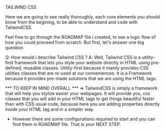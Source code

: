 TAILWIND CSS

Here we are going to see really thoroughly, each core elements you should know from the begining, to be able to understand and code with TailwindCSS.

Feel free to go through the ROADMAP file i created, to see a logic flow of how you could proceed from scratch.
But first, let's answer one big question

Q: How would i describe Tailwind CSS ?
A: Well, Tailwind CSS is a utility-first framework that lets you style your website directly in HTML using pre-defined, reusable classes. Utility-first because it mainly provides CSS utilities classes that are re-used at our conveniences. It is a Framework because it provides pre-made solutions that we are using the HTML tags.


*** TO KEEP IN MIND OVERALL ***
=> TailwindCSS is simply a framework that will help you stylize easier your webpages. It will provide you, css classes that you will add in your HTML tags to get things beautiful faster than with CSS usual code, because here you are adding properties directly inside your HTML tag and in a simpler way.
- However there are some configurations required to start and you can find them in ROADMAP file. That is your NEXT STEP.
